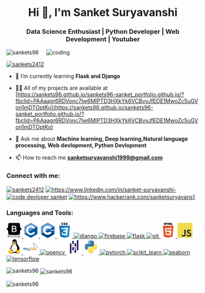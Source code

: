 <h1 align="center">Hi 👋, I'm Sanket Suryavanshi</h1>
<h3 align="center">Data Science Enthusiast | Python Developer | Web Development | Youtuber</h3>
<img align="right" alt="coding" width="400" src="https://media.tenor.com/flflC6GFzO8AAAAM/sultan-alrefaei-programmer.gif"

<p align="left"> <img src="https://komarev.com/ghpvc/?username=sankets96&label=Profile%20views&color=0e75b6&style=flat" alt="sankets96" /> </p>

<p align="left"> <a href="https://twitter.com/sankets2412" target="blank"><img src="https://img.shields.io/twitter/follow/sankets2412?logo=twitter&style=for-the-badge" alt="sankets2412" /></a> </p>

- 🌱 I’m currently learning **Flask and Django**

- 👨‍💻 All of my projects are available at [https://sankets96.github.io/sankets96-sanket_portfolio.github.io/?fbclid=PAAaagr6RDVonc7Iw6MIPTD3HXkYk6VCBvvJfEDE1MwoZc5uGVon1mDTOptKo](https://sankets96.github.io/sankets96-sanket_portfolio.github.io/?fbclid=PAAaagr6RDVonc7Iw6MIPTD3HXkYk6VCBvvJfEDE1MwoZc5uGVon1mDTOptKo)

- 💬 Ask me about **Machine learning, Deep learning,Natural language processing, Web devlopment, Python Devlopment**

- 📫 How to reach me **sanketsuryavanshi1999@gmail.com**

<h3 align="left">Connect with me:</h3>
<p align="left">
<a href="https://twitter.com/sankets2412" target="blank"><img align="center" src="https://raw.githubusercontent.com/rahuldkjain/github-profile-readme-generator/master/src/images/icons/Social/twitter.svg" alt="sankets2412" height="30" width="40" /></a>
<a href="https://linkedin.com/in/https://www.linkedin.com/in/sanket-suryavanshi-" target="blank"><img align="center" src="https://raw.githubusercontent.com/rahuldkjain/github-profile-readme-generator/master/src/images/icons/Social/linked-in-alt.svg" alt="https://www.linkedin.com/in/sanket-suryavanshi-" height="30" width="40" /></a>
<a href="https://www.youtube.com/c/code devloper sanket" target="blank"><img align="center" src="https://raw.githubusercontent.com/rahuldkjain/github-profile-readme-generator/master/src/images/icons/Social/youtube.svg" alt="code devloper sanket" height="30" width="40" /></a>
<a href="https://www.hackerearth.com/https://www.hackerrank.com/sanketsuryavans1" target="blank"><img align="center" src="https://raw.githubusercontent.com/rahuldkjain/github-profile-readme-generator/master/src/images/icons/Social/hackerearth.svg" alt="https://www.hackerrank.com/sanketsuryavans1" height="30" width="40" /></a>
</p>

<h3 align="left">Languages and Tools:</h3>
<p align="left"> <a href="https://getbootstrap.com" target="_blank" rel="noreferrer"> <img src="https://raw.githubusercontent.com/devicons/devicon/master/icons/bootstrap/bootstrap-plain-wordmark.svg" alt="bootstrap" width="40" height="40"/> </a> <a href="https://www.cprogramming.com/" target="_blank" rel="noreferrer"> <img src="https://raw.githubusercontent.com/devicons/devicon/master/icons/c/c-original.svg" alt="c" width="40" height="40"/> </a> <a href="https://www.w3schools.com/cpp/" target="_blank" rel="noreferrer"> <img src="https://raw.githubusercontent.com/devicons/devicon/master/icons/cplusplus/cplusplus-original.svg" alt="cplusplus" width="40" height="40"/> </a> <a href="https://www.w3schools.com/css/" target="_blank" rel="noreferrer"> <img src="https://raw.githubusercontent.com/devicons/devicon/master/icons/css3/css3-original-wordmark.svg" alt="css3" width="40" height="40"/> </a> <a href="https://www.djangoproject.com/" target="_blank" rel="noreferrer"> <img src="https://cdn.worldvectorlogo.com/logos/django.svg" alt="django" width="40" height="40"/> </a> <a href="https://firebase.google.com/" target="_blank" rel="noreferrer"> <img src="https://www.vectorlogo.zone/logos/firebase/firebase-icon.svg" alt="firebase" width="40" height="40"/> </a> <a href="https://flask.palletsprojects.com/" target="_blank" rel="noreferrer"> <img src="https://www.vectorlogo.zone/logos/pocoo_flask/pocoo_flask-icon.svg" alt="flask" width="40" height="40"/> </a> <a href="https://git-scm.com/" target="_blank" rel="noreferrer"> <img src="https://www.vectorlogo.zone/logos/git-scm/git-scm-icon.svg" alt="git" width="40" height="40"/> </a> <a href="https://www.w3.org/html/" target="_blank" rel="noreferrer"> <img src="https://raw.githubusercontent.com/devicons/devicon/master/icons/html5/html5-original-wordmark.svg" alt="html5" width="40" height="40"/> </a> <a href="https://developer.mozilla.org/en-US/docs/Web/JavaScript" target="_blank" rel="noreferrer"> <img src="https://raw.githubusercontent.com/devicons/devicon/master/icons/javascript/javascript-original.svg" alt="javascript" width="40" height="40"/> </a> <a href="https://www.linux.org/" target="_blank" rel="noreferrer"> <img src="https://raw.githubusercontent.com/devicons/devicon/master/icons/linux/linux-original.svg" alt="linux" width="40" height="40"/> </a> <a href="https://www.mysql.com/" target="_blank" rel="noreferrer"> <img src="https://raw.githubusercontent.com/devicons/devicon/master/icons/mysql/mysql-original-wordmark.svg" alt="mysql" width="40" height="40"/> </a> <a href="https://opencv.org/" target="_blank" rel="noreferrer"> <img src="https://www.vectorlogo.zone/logos/opencv/opencv-icon.svg" alt="opencv" width="40" height="40"/> </a> <a href="https://pandas.pydata.org/" target="_blank" rel="noreferrer"> <img src="https://raw.githubusercontent.com/devicons/devicon/2ae2a900d2f041da66e950e4d48052658d850630/icons/pandas/pandas-original.svg" alt="pandas" width="40" height="40"/> </a> <a href="https://www.python.org" target="_blank" rel="noreferrer"> <img src="https://raw.githubusercontent.com/devicons/devicon/master/icons/python/python-original.svg" alt="python" width="40" height="40"/> </a> <a href="https://pytorch.org/" target="_blank" rel="noreferrer"> <img src="https://www.vectorlogo.zone/logos/pytorch/pytorch-icon.svg" alt="pytorch" width="40" height="40"/> </a> <a href="https://scikit-learn.org/" target="_blank" rel="noreferrer"> <img src="https://upload.wikimedia.org/wikipedia/commons/0/05/Scikit_learn_logo_small.svg" alt="scikit_learn" width="40" height="40"/> </a> <a href="https://seaborn.pydata.org/" target="_blank" rel="noreferrer"> <img src="https://seaborn.pydata.org/_images/logo-mark-lightbg.svg" alt="seaborn" width="40" height="40"/> </a> <a href="https://www.tensorflow.org" target="_blank" rel="noreferrer"> <img src="https://www.vectorlogo.zone/logos/tensorflow/tensorflow-icon.svg" alt="tensorflow" width="40" height="40"/> </a> </p>

<p><img align="left" src="https://github-readme-stats.vercel.app/api/top-langs?username=sankets96&show_icons=true&locale=en&layout=compact" alt="sankets96" /></p>

<p>&nbsp;<img align="center" src="https://github-readme-stats.vercel.app/api?username=sankets96&show_icons=true&locale=en" alt="sankets96" /></p>

<p><img align="center" src="https://github-readme-streak-stats.herokuapp.com/?user=sankets96&" alt="sankets96" /></p>
